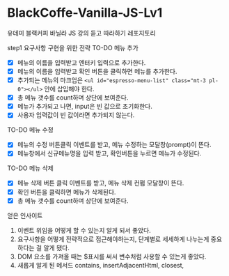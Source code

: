 # BlackCoffe-Vanilla-JS-Lv1

유데미 블랙커피 바닐라 JS 강의 듣고 따라하기 레포지토리

step1 요구사항 구현을 위한 전략
TO-DO 메뉴 추가

- [x] 메뉴의 이름을 입력받고 엔터키 입력으로 추가한다.
- [x] 메뉴의 이름을 입력받고 확인 버튼을 클릭하면 메뉴를 추가한다.
- [x] 추가되는 메뉴의 마크업은 `<ul id="espresso-menu-list" class="mt-3 pl-0"></ul>` 안에 삽입해야 한다.
- [x] 총 메뉴 갯수를 count하며 상단에 보여준다.
- [x] 메뉴가 추가되고 나면, input은 빈 값으로 초기화한다.
- [x] 사용자 입력값이 빈 값이라면 추가되지 않는다.

TO-DO 메뉴 수정

- [x] 메뉴의 수정 버튼클릭 이벤트를 받고, 메뉴 수정하는 모달창(prompt)이 뜬다.
- [x] 메뉴창에서 신규메뉴명을 입력 받고, 확인버튼을 누르면 메뉴가 수정된다.

TO-DO 메뉴 삭제

- [x] 메뉴 삭제 버튼 클릭 이벤트를 받고, 메뉴 삭제 컨펌 모달창이 뜬다.
- [x] 확인 버튼을 클릭하면 메뉴가 삭제된다.
- [x] 총 메뉴 갯수를 count하며 상단에 보여준다.

얻은 인사이트

1. 이벤트 위임을 어떻게 할 수 있는지 알게 되서 좋았다.
2. 요구사항을 어떻게 전략적으로 접근해야하는지, 단계별로 세세하게 나누는게 중요하다는 걸 알게 됐다.
3. DOM 요소를 가져올 때는 $표시를 써서 변수처럼 사용할 수 있는게 좋았다.
4. 새롭게 알게 된 메서드 contains, insertAdjacentHtml, closest,
